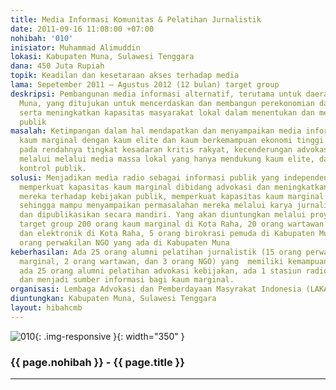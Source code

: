 ```yaml
---
title: Media Informasi Komunitas & Pelatihan Jurnalistik
date: 2011-09-16 11:08:00 +07:00
nohibah: '010'
inisiator: Muhammad Alimuddin
lokasi: Kabupaten Muna, Sulawesi Tenggara
dana: 450 Juta Rupiah
topik: Keadilan dan kesetaraan akses terhadap media
lama: Sepetember 2011 – Agustus 2012 (12 bulan) target group
deskripsi: Pembangunan media informasi alternatif, terutama untuk daerah Kabupaten
  Muna, yang ditujukan untuk mencerdaskan dan membangun perekonomian daerah marjinal,
  serta meningkatkan kapasitas masyarakat lokal dalam menentukan dan mengubah kebijakan
  publik
masalah: Ketimpangan dalam hal mendapatkan dan menyampaikan media informasi antara
  kaum marginal dengan kaum elite dan kaum berkemampuan ekonomi tinggi yang berimplikasi
  pada rendahnya tingkat kesadaran kritis rakyat, kecenderungan advokasi dan kampanye
  melalui melalui media massa lokal yang hanya mendukung kaum elite, dan lemahnya
  kontrol publik.
solusi: Menjadikan media radio sebagai informasi publik yang independen dan demokratis,
  memperkuat kapasitas kaum marginal dibidang advokasi dan meningkatkan pemahaman
  mereka terhadap kebijakan publik, memperkuat kapasitas kaum marginal dibidang jurnalistik
  sehingga mampu menyampaikan permasalahan mereka melalui karya jurnalistik yang dikelola
  dan dipublikasikan secara mandiri. Yang akan diuntungkan melalui proyek ini adalah
  target group 200 orang kaum marginal di Kota Raha, 20 orang wartawan media cetak
  dan elektronik di Kota Raha, 5 orang birokrasi pemuda di Kabupaten Muna, dan 25
  orang perwakilan NGO yang ada di Kabupaten Muna
keberhasilan: Ada 25 orang alumni pelatihan jurnalistik (15 orang perwakilan kaum
  marginal, 2 orang wartawan, dan 3 orang NGO) yang  memiliki kemampuan jurnalistik,
  ada 25 orang alumni pelatihan advokasi kebijakan, ada 1 stasiun radio FM yang menyampaikan
  dan menjadi sumber informasi bagi kaum marginal.
organisasi: Lembaga Advokasi dan Pemberdayaan Masyrakat Indonesia (LAKAS - PERMAI)
diuntungkan: Kabupaten Muna, Sulawesi Tenggara
layout: hibahcmb
---
```


![010](/static/img/hibahcmb/010.png){: .img-responsive }{: width="350" }

### {{ page.nohibah }} - {{ page.title }}

---
